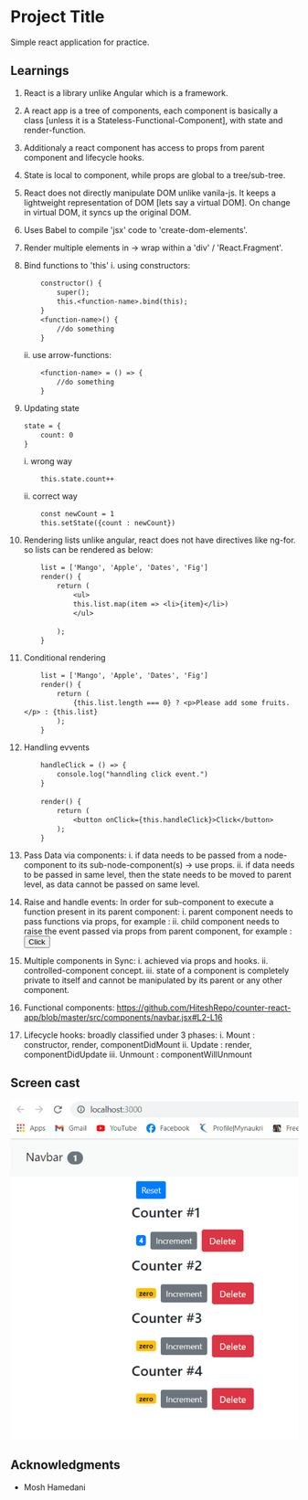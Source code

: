 # Project Title

Simple react application for practice.

## Learnings

1. React is a library unlike Angular which is a framework.
2. A react app is a tree of components, each component is basically a class [unless it is a Stateless-Functional-Component], with state and render-function.
3. Additionaly a react component has access to props from parent component and lifecycle hooks.
4. State is local to component, while props are global to a tree/sub-tree.
5. React does not directly manipulate DOM unlike vanila-js. It keeps a lightweight representation of DOM [lets say a virtual DOM]. On change in virtual DOM, it syncs up the original DOM.
6. Uses Babel to compile 'jsx' code to 'create-dom-elements'.
7. Render multiple elements in -> wrap within a 'div' / 'React.Fragment'.
8. Bind functions to 'this'
   i. using constructors:
   ```
       constructor() {
           super();
           this.<function-name>.bind(this);
       }
       <function-name>() {
           //do something
       }
   ```
   ii. use arrow-functions:
   ```
       <function-name> = () => {
           //do something
       }
   ```
9. Updating state
   ```
   state = {
       count: 0
   }
   ```
   i. wrong way
   ```
       this.state.count++
   ```
   ii. correct way
   ```
       const newCount = 1
       this.setState({count : newCount})
   ```
10. Rendering lists
    unlike angular, react does not have directives like ng-for.
    so lists can be rendered as below:

    ```
        list = ['Mango', 'Apple', 'Dates', 'Fig']
        render() {
            return (
                <ul>
                this.list.map(item => <li>{item}</li>)
                </ul>

            );
        }
    ```

11. Conditional rendering

    ```
        list = ['Mango', 'Apple', 'Dates', 'Fig']
        render() {
            return (
                {this.list.length === 0} ? <p>Please add some fruits.</p> : {this.list}
            );
        }
    ```

12. Handling evvents

    ```
        handleClick = () => {
            console.log("hanndling click event.")
        }

        render() {
            return (
                <button onClick={this.handleClick}>Click</button>
            );
        }
    ```

13. Pass Data via components:
    i. if data needs to be passed from a node-component to its sub-node-component(s) -> use props.
    ii. if data needs to be passed in same level, then the state needs to be moved to parent level, as data cannot be passed on same level.

14. Raise and handle events:
    In order for sub-component to execute a function present in its parent component:
    i. parent component needs to pass functions via props, for example : <Counter onReset={this.handleReset} />
    ii. child component needs to raise the event passed via props from parent component, for example : <button onClick={this.props.onReset}>Click</button>

15. Multiple components in Sync:
    i. achieved via props and hooks.
    ii. controlled-component concept.
    iii. state of a component is completely private to itself and cannot be manipulated by its parent or any other component.

16. Functional components:
    https://github.com/HiteshRepo/counter-react-app/blob/master/src/components/navbar.jsx#L2-L16

17. Lifecycle hooks:
    broadly classified under 3 phases:
    i. Mount : constructor, render, componentDidMount
    ii. Update : render, componentDidUpdate
    iii. Unmount : componentWillUnmount

## Screen cast

![Alt Text](https://github.com/HiteshRepo/counter-react-app/blob/master/extras/react-app.gif)

## Acknowledgments

- Mosh Hamedani
